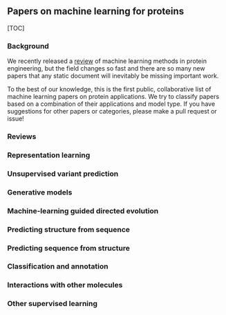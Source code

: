 ## Papers on machine learning for proteins

[TOC]


### Background

We recently released a [review](https://arxiv.org/abs/1811.10775) of machine learning methods in protein engineering, but the field changes so fast and there are so many new papers that any static document will inevitably be missing important work. 

To the best of our knowledge, this is the first public, collaborative list of machine learning papers on protein applications. We try to classify papers based on a combination of their applications and model type. If you have suggestions for other papers or categories, please make a pull request or issue!


### Reviews

### Representation learning

### Unsupervised variant prediction

### Generative models

### Machine-learning guided directed evolution

### Predicting structure from sequence

### Predicting sequence from structure

### Classification and annotation

### Interactions with other molecules

### Other supervised learning